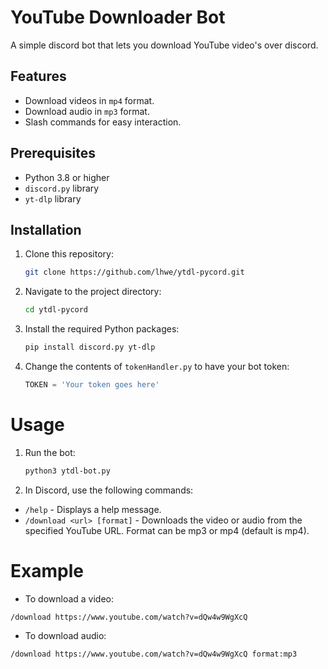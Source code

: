 # YouTube Downloader Bot

A simple discord bot that lets you download YouTube video's over discord.

## Features

- Download videos in `mp4` format.
- Download audio in `mp3` format.
- Slash commands for easy interaction.

## Prerequisites

- Python 3.8 or higher
- `discord.py` library
- `yt-dlp` library

## Installation

1. Clone this repository:

   ```bash
   git clone https://github.com/lhwe/ytdl-pycord.git
   ```
2. Navigate to the project directory:
   ```bash
   cd ytdl-pycord
   ```
3. Install the required Python packages:
   ```bash
   pip install discord.py yt-dlp
   ```
5. Change the contents of `tokenHandler.py` to have your bot token:
   ```python
   TOKEN = 'Your token goes here'
   ```
# Usage
1. Run the bot:
   ```bash
   python3 ytdl-bot.py
   ```
2. In Discord, use the following commands:
  - `/help` - Displays a help message.
  - `/download <url> [format]` - Downloads the video or audio from the specified YouTube URL. Format can be mp3 or mp4 (default is mp4).

# Example
  - To download a video:
   ```
   /download https://www.youtube.com/watch?v=dQw4w9WgXcQ
   ```
  - To download audio:
   ```
   /download https://www.youtube.com/watch?v=dQw4w9WgXcQ format:mp3
   ```
